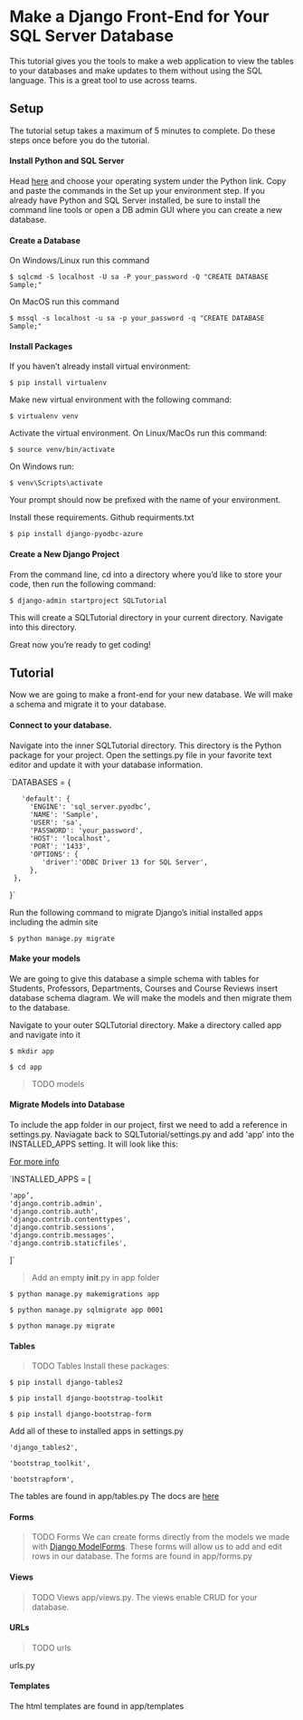 # Make a Django Front-End for Your SQL Server Database

This tutorial gives you the tools to make a web application to view the tables to your databases and make updates to them without using the SQL language. This is a great tool to use across teams.

## Setup 

The tutorial setup takes a maximum of 5 minutes to complete. Do these steps once before you do the tutorial.

#### Install Python and SQL Server
Head [here](https://aka.ms/sqldev) and choose your operating system under the Python link. Copy and paste the commands in the Set up your environment step. If you already have Python and SQL Server installed, be sure to install the command line tools or open a DB admin GUI where you can create a new database. 

#### Create a Database

On Windows/Linux run this command

`$ sqlcmd -S localhost -U sa -P your_password -Q "CREATE DATABASE Sample;"`

On MacOS run this command

`$ mssql -s localhost -u sa -p your_password -q "CREATE DATABASE Sample;"`

#### Install Packages

If you haven’t already install virtual environment:

`$ pip install virtualenv`

Make new virtual environment with the following command:

`$ virtualenv venv`	

Activate the virtual environment. On Linux/MacOs run this command:

`$ source venv/bin/activate`	

On Windows run: 

`$ venv\Scripts\activate`	

Your prompt should now be prefixed with the name of your environment. 

Install these requirements. Github requirments.txt 

`$ pip install django-pyodbc-azure`	

#### Create a New Django Project 

From the command line, cd into a directory where you’d like to store your code, then run the following command:

`$ django-admin startproject SQLTutorial`

This will create a SQLTutorial directory in your current directory. Navigate into this directory. 

Great now you’re ready to get coding!

## Tutorial

Now we are going to make a front-end for your new database. We will make a schema and migrate it to your database.

#### Connect to your database.  

Navigate into the inner SQLTutorial directory. This directory is the Python package for your project. Open the settings.py file in your favorite text editor and update it with your database information. 

`DATABASES = {

       'default': {
         'ENGINE': 'sql_server.pyodbc’,
         'NAME': 'Sample',
         'USER': 'sa',
         'PASSWORD': 'your_password',
         'HOST': 'localhost',
         'PORT': '1433',
         'OPTIONS': {
            'driver':'ODBC Driver 13 for SQL Server',
         },
     },
}`


Run the following command to migrate Django’s initial installed apps including the admin site

`$ python manage.py migrate`

#### Make your models

We are going to give this database a simple schema with tables for Students, Professors, Departments, Courses and Course Reviews insert database schema diagram. We will make the models and then migrate them to the database. 

Navigate to your outer SQLTutorial directory. Make a directory called app and navigate into it

`$ mkdir app`

`$ cd app`

>TODO models

#### Migrate Models into Database

To include the app folder in our project, first we need to add a reference in settings.py. Naviagate back to SQLTutorial/settings.py and add 'app’ into the INSTALLED_APPS setting. It will look like this:

[For more info](https://docs.djangoproject.com/en/1.10/intro/tutorial02/)

`INSTALLED_APPS = [

    'app’,
    'django.contrib.admin',
    'django.contrib.auth',
    'django.contrib.contenttypes',
    'django.contrib.sessions',
    'django.contrib.messages',
    'django.contrib.staticfiles',
]`

>Add an empty __init__.py in app folder

`$ python manage.py makemigrations app`

`$ python manage.py sqlmigrate app 0001`

`$ python manage.py migrate`

#### Tables
>TODO Tables
Install these packages:

`$ pip install django-tables2`

`$ pip install django-bootstrap-toolkit`

`$ pip install django-bootstrap-form`

Add all of these to installed apps in settings.py

    'django_tables2',
    
    'bootstrap_toolkit',
    
    'bootstrapform',

The tables are found in app/tables.py The docs are [here](https://django-tables2.readthedocs.io/en/latest/)

#### Forms

>TODO Forms
We can create forms directly from the models we made with [Django ModelForms](https://docs.djangoproject.com/en/1.10/topics/forms/modelforms/). These forms will allow us to add and edit rows in our database. The forms are found in app/forms.py

#### Views
>TODO Views
app/views.py. 
The views enable CRUD for your database. 

#### URLs
> TODO urls

urls.py

#### Templates
The html templates are found in app/templates



